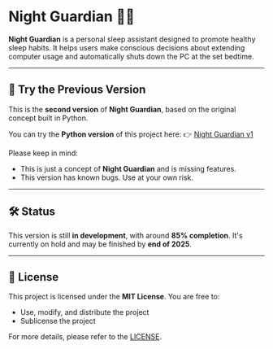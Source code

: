 # Night Guardian 🌙✨

**Night Guardian** is a personal sleep assistant designed to promote healthy sleep habits. It helps users make conscious decisions about extending computer usage and automatically shuts down the PC at the set bedtime.

---

## 🧪 Try the Previous Version

This is the **second version** of **Night Guardian**, based on the original concept built in Python.

You can try the **Python version** of this project here:  👉 [Night Guardian v1](https://github.com/OliPohl/night-guardian-v1)

Please keep in mind:
- This is just a concept of **Night Guardian** and is missing features.
- This version has known bugs. Use at your own risk.

---

## 🛠️ Status

This version is still **in development**, with around **85% completion**. It's currently on hold and may be finished by **end of 2025**.

---

## 📜 License

This project is licensed under the **MIT License**. You are free to:

- Use, modify, and distribute the project
- Sublicense the project

For more details, please refer to the [LICENSE](./LICENSE).
